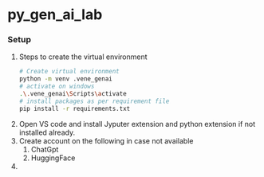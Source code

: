 # py_gen_ai_lab


### Setup

1. Steps to create the virtual environment
    ```bash
    # Create virtual environment
    python -m venv .vene_genai
    # activate on windows
    .\.vene_genai\Scripts\activate
    # install packages as per requirement file
    pip install -r requirements.txt
    ```
2. Open VS code and install Jyputer extension and python extension if not installed already.
3. Create account on the following in case not available
    1. ChatGpt
    2. HuggingFace
4.  

